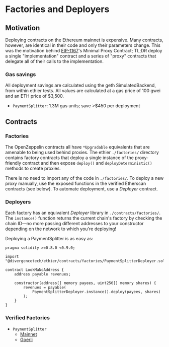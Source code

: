 # Factories and Deployers

## Motivation

Deploying contracts on the Ethereum mainnet is expensive. Many contracts,
however, are identical in their code and only their parameters change. This was
the motivation behind [EIP-1167](https://eips.ethereum.org/EIPS/eip-1167)'s
Minimal Proxy Contract; TL;DR deploy a single "implementation" contract and a
series of "proxy" contracts that delegate all of their calls to the
implementation.

### Gas savings

All deployment savings are calculated using the geth SimulatedBackend, from
within ethier tests. All values are calculated at a gas price of 100 gwei and an
ETH price of $3,500.

* `PaymentSplitter`: 1.3M gas units; save >$450 per deployment

## Contracts

### Factories

The OpenZeppelin contracts all have `*Upgradable` equivalents that are amenable
to being used behind proxies. The ethier `./factories/` directory contains
factory contracts that deploy a single instance of the proxy-friendly contract
and then expose `deploy()` and `deployDeterministic()` methods to create
proxies.

There is no need to import any of the code in `./factories/`. To deploy a new
proxy manually, use the exposed functions in the verified Etherscan contracts
(see below). To automate deployment, use a _Deployer_ contract.

### Deployers

Each factory has an equivalent _Deployer_ library in `./contracts/factories/`.
The `instance()` function returns the current chain's factory by checking the
chain ID—no more passing different addresses to your constructor depending on
the network to which you're deploying!

Deploying a PaymentSplitter is as easy as:

```Solidity
pragma solidity >=0.8.0 <0.9.0;

import "@divergencetech/ethier/contracts/factories/PaymentSplitterDeployer.sol";

contract LookMaNoAddress {
    address payable revenues;

    constructor(address[] memory payees, uint256[] memory shares) {
        revenues = payable(
            PaymentSplitterDeployer.instance().deploy(payees, shares)
        );
    }
}
```

### Verified Factories

* `PaymentSplitter`
  * [Mainnet](https://etherscan.io/address/0xf034d6a4b1a64f0e6038632d87746ca24b79d325#code)
  * [Goerli](https://goerli.etherscan.io/address/0x7F4Ae949da2eD37E0a4b37e0b15B22Ad5c94DE65#code)
